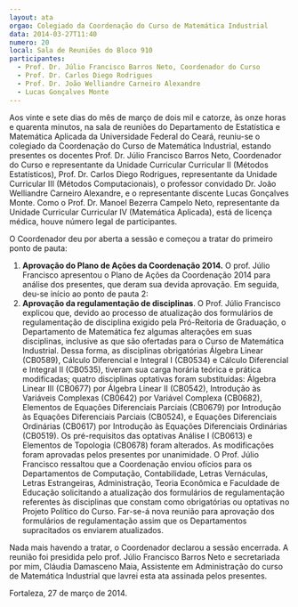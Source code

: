 ```yaml
---
layout: ata
orgao: Colegiado da Coordenação do Curso de Matemática Industrial
data: 2014-03-27T11:40
numero: 20
local: Sala de Reuniões do Bloco 910
participantes:
  - Prof. Dr. Júlio Francisco Barros Neto, Coordenador do Curso
  - Prof. Dr. Carlos Diego Rodrigues
  - Prof. Dr. João Welliandre Carneiro Alexandre
  - Lucas Gonçalves Monte
---
```


Aos vinte e sete dias do mês de março de dois mil e catorze, às onze horas e quarenta minutos, na sala de reuniões do Departamento de Estatística e Matemática Aplicada da Universidade Federal do Ceará, reuniu-se o colegiado da Coordenação do Curso de Matemática Industrial, estando presentes os docentes Prof. Dr. Júlio Francisco Barros Neto, Coordenador do Curso e representante da Unidade Curricular Curricular II (Métodos Estatísticos), Prof. Dr. Carlos Diego Rodrigues, representante da Unidade Curricular III (Métodos Computacionais), o professor convidado Dr. João Welliandre Carneiro Alexandre, e o representante discente Lucas Gonçalves Monte.
Como o Prof. Dr. Manoel Bezerra Campelo Neto, representante da Unidade Curricular Curricular IV (Matemática Aplicada), está de licença médica, houve número legal de participantes.

O Coordenador deu por aberta a sessão e começou a tratar do primeiro ponto de pauta:

1. **Aprovação do Plano de Ações da Coordenação 2014.**
   O prof. Júlio Francisco apresentou o Plano de Ações da Coordenação 2014 para análise dos presentes, que deram sua devida aprovação.
   Em seguida, deu-se início ao ponto de pauta 2:
2. **Aprovação da regulamentação de disciplinas**.
   O Prof. Júlio Francisco explicou que, devido ao processo de atualização dos formulários de regulamentação de disciplina exigido pela Pró-Reitoria de Graduação, o Departamento de Matemática fez algumas alterações em suas disciplinas, inclusive as que são ofertadas para o Curso de Matemática Industrial.
   Dessa forma, as disciplinas obrigatórias Álgebra Linear (CB0589), Cálculo Diferencial e Integral I (CB0534) e Cálculo Diferencial e Integral II (CB0535), tiveram sua carga horária teórica e prática modificadas; quatro disciplinas optativas foram substituídas: Álgebra Linear III (CB0677) por Álgebra Linear II (CB0542), Introdução às Variáveis Complexas (CB0642) por Variável Complexa (CB0682), Elementos de Equações Diferenciais Parciais (CB0679) por Introdução às Equações Diferenciais Parciais (CB0524), e Equações Diferenciais Ordinárias (CB0617) por Introdução às Equações Diferenciais Ordinárias (CB0519).
   Os pré-requisitos das optativas Análise I (CB0613) e Elementos de Topologia (CB0678) foram alterados.
   As modificações foram aprovadas pelos presentes por unanimidade.
   O Prof. Júlio Francisco ressaltou que a Coordenação enviou ofícios para os Departamentos de Computação, Contabilidade, Letras Vernáculas, Letras Estrangeiras, Administração, Teoria Econômica e Faculdade de Educação solicitando a atualização dos formulários de regulamentação referentes às disciplinas que constam como obrigatórias ou optativas no Projeto Político do Curso.
   Far-se-á nova reunião para aprovação dos formulários de regulamentação assim que os Departamentos supracitados os enviarem atualizados.

Nada mais havendo a tratar, o Coordenador declarou a sessão encerrada.
A reunião foi presidida pelo prof. Júlio Francisco Barros Neto e secretariada por mim, Cláudia Damasceno Maia, Assistente em Administração do curso de Matemática Industrial que lavrei esta ata assinada pelos presentes.

Fortaleza, 27 de março de 2014.
